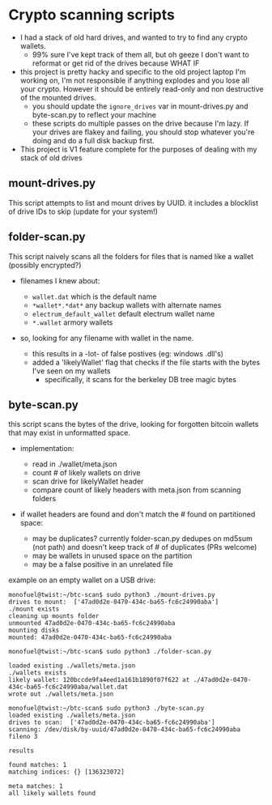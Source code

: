 # Crypto scanning scripts

- I had a stack of old hard drives, and wanted to try to find any crypto wallets.
    - 99% sure I've kept track of them all, but oh geeze I don't want to reformat or get rid of the drives because WHAT IF
- this project is pretty hacky and specific to the old project laptop I'm working on, I'm not responsible if anything explodes and you lose all your crypto. However it should be entirely read-only and non destructive of the mounted drives.
    - you should update the `ignore_drives` var in mount-drives.py and byte-scan.py to reflect your machine
    - these scripts do multiple passes on the drive because I'm lazy. If your drives are flakey and failing, you should stop whatever you're doing and do a full disk backup first.
- This project is V1 feature complete for the purposes of dealing with my stack of old drives

## mount-drives.py

This script attempts to list and mount drives by UUID. it includes a blocklist of drive IDs to skip (update for your system!)

## folder-scan.py

This script naively scans all the folders for files that is named like a wallet (possibly encrypted?)

- filenames I knew about:
    - `wallet.dat` which is the default name
    - `*wallet*.*dat*` any backup wallets with alternate names
    - `electrum_default_wallet` default electrum wallet name
    - `*.wallet` armory wallets

- so, looking for any filename with wallet in the name.
    - this results in a -lot- of false postives (eg: windows .dll's)
    - added a 'likelyWallet' flag that checks if the file starts with the bytes I've seen on my wallets
        - specifically, it scans for the berkeley DB tree magic bytes

## byte-scan.py

this script scans the bytes of the drive, looking for forgotten bitcoin wallets that may exist in unformatted space.

- implementation:
    - read in ./wallet/meta.json
    - count # of likely wallets on drive
    - scan drive for likelyWallet header
    - compare count of likely headers with meta.json from scanning folders
    
- if wallet headers are found and don't match the # found on partitioned space:
    - may be duplicates? currently folder-scan.py dedupes on md5sum (not path) and doesn't keep track of # of duplicates (PRs welcome)
    - may be wallets in unused space on the partition
    - may be a false positive in an unrelated file

example on an empty wallet on a USB drive:
```
monofuel@twist:~/btc-scan$ sudo python3 ./mount-drives.py 
drives to mount:  ['47ad0d2e-0470-434c-ba65-fc6c24990aba']
./mount exists
cleaning up mounts folder
unmounted 47ad0d2e-0470-434c-ba65-fc6c24990aba
mounting disks
mounted: 47ad0d2e-0470-434c-ba65-fc6c24990aba

monofuel@twist:~/btc-scan$ sudo python3 ./folder-scan.py 

loaded existing ./wallets/meta.json
./wallets exists
likely wallet: 120bccde9fa4eed1a161b1890f07f622 at ./47ad0d2e-0470-434c-ba65-fc6c24990aba/wallet.dat
wrote out ./wallets/meta.json

monofuel@twist:~/btc-scan$ sudo python3 ./byte-scan.py 
loaded existing ./wallets/meta.json
drives to scan:  ['47ad0d2e-0470-434c-ba65-fc6c24990aba']
scanning: /dev/disk/by-uuid/47ad0d2e-0470-434c-ba65-fc6c24990aba
fileno 3

results

found matches: 1
matching indices: {} [136323072]

meta matches: 1
all likely wallets found
```
